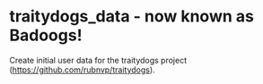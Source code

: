 # traitydogs_data - now known as Badoogs!
Create initial user data for the traitydogs project (https://github.com/rubnvp/traitydogs).
